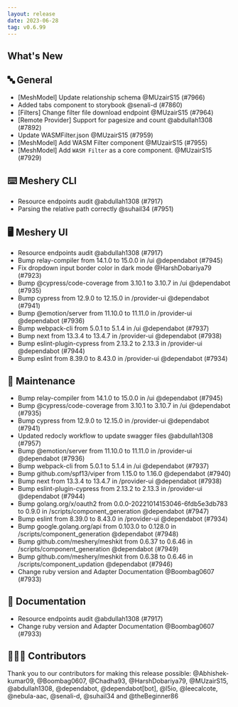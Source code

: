 ```yaml
---
layout: release
date: 2023-06-28
tag: v0.6.99
---
```


## What's New
## 🔤 General
- [MeshModel] Update relationship schema @MUzairS15 (#7966)
- Added tabs component to storybook @senali-d (#7860)
- [Filters] Change filter file download endpoint @MUzairS15 (#7964)
- [Remote Provider] Support for pagesize and count @abdullah1308 (#7892)
- Update WASMFilter.json @MUzairS15 (#7959)
- [MeshModel] Add WASM Filter component @MUzairS15 (#7955)
- [MeshModel] Add `WASM Filter` as a core component. @MUzairS15 (#7929)

## ⌨️ Meshery CLI

- Resource endpoints audit @abdullah1308 (#7917)
- Parsing the relative path correctly @suhail34 (#7951)

## 🖥 Meshery UI

- Resource endpoints audit @abdullah1308 (#7917)
- Bump relay-compiler from 14.1.0 to 15.0.0 in /ui @dependabot (#7945)
- Fix dropdown input border color in dark mode @HarshDobariya79 (#7923)
- Bump @cypress/code-coverage from 3.10.1 to 3.10.7 in /ui @dependabot (#7935)
- Bump cypress from 12.9.0 to 12.15.0 in /provider-ui @dependabot (#7941)
- Bump @emotion/server from 11.10.0 to 11.11.0 in /provider-ui @dependabot (#7936)
- Bump webpack-cli from 5.0.1 to 5.1.4 in /ui @dependabot (#7937)
- Bump next from 13.3.4 to 13.4.7 in /provider-ui @dependabot (#7938)
- Bump eslint-plugin-cypress from 2.13.2 to 2.13.3 in /provider-ui @dependabot (#7944)
- Bump eslint from 8.39.0 to 8.43.0 in /provider-ui @dependabot (#7934)

## 🧰 Maintenance

- Bump relay-compiler from 14.1.0 to 15.0.0 in /ui @dependabot (#7945)
- Bump @cypress/code-coverage from 3.10.1 to 3.10.7 in /ui @dependabot (#7935)
- Bump cypress from 12.9.0 to 12.15.0 in /provider-ui @dependabot (#7941)
- Updated redocly workflow to update swagger files @abdullah1308 (#7957)
- Bump @emotion/server from 11.10.0 to 11.11.0 in /provider-ui @dependabot (#7936)
- Bump webpack-cli from 5.0.1 to 5.1.4 in /ui @dependabot (#7937)
- Bump github.com/spf13/viper from 1.15.0 to 1.16.0 @dependabot (#7940)
- Bump next from 13.3.4 to 13.4.7 in /provider-ui @dependabot (#7938)
- Bump eslint-plugin-cypress from 2.13.2 to 2.13.3 in /provider-ui @dependabot (#7944)
- Bump golang.org/x/oauth2 from 0.0.0-20221014153046-6fdb5e3db783 to 0.9.0 in /scripts/component_generation @dependabot (#7947)
- Bump eslint from 8.39.0 to 8.43.0 in /provider-ui @dependabot (#7934)
- Bump google.golang.org/api from 0.103.0 to 0.128.0 in /scripts/component_generation @dependabot (#7948)
- Bump github.com/meshery/meshkit from 0.6.37 to 0.6.46 in /scripts/component_generation @dependabot (#7949)
- Bump github.com/meshery/meshkit from 0.6.38 to 0.6.46 in /scripts/component_updation @dependabot (#7946)
- Change ruby version and Adapter Documentation @Boombag0607 (#7933)

## 📖 Documentation

- Resource endpoints audit @abdullah1308 (#7917)
- Change ruby version and Adapter Documentation @Boombag0607 (#7933)

## 👨🏽‍💻 Contributors

Thank you to our contributors for making this release possible:
@Abhishek-kumar09, @Boombag0607, @Chadha93, @HarshDobariya79, @MUzairS15, @abdullah1308, @dependabot, @dependabot[bot], @l5io, @leecalcote, @nebula-aac, @senali-d, @suhail34 and @theBeginner86

